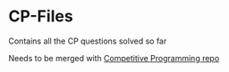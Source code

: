 # CP-Files
Contains all the CP questions solved so far

Needs to be merged with [Competitive Programming repo](https://github.com/akhil14shukla/Competitive-Programming)
